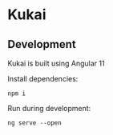 # Kukai

## Development
Kukai is built using Angular 11

Install dependencies:

`npm i`

Run during development:

`ng serve --open`